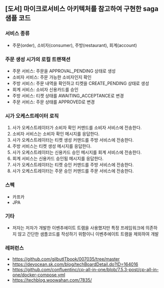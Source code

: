 ## [도서] 마이크로서비스 아키텍처를 참고하여 구현한 saga 샘플 코드

### 서비스 종류
- 주문(order), 소비자(consumer), 주방(restaurant), 회계(account)

### 주문 생성 시가의 로컬 트랜잭션
- 주문 서비스: 주문을 APPROVAL_PENDING 상태로 생성
- 소비자 서비스: 주문 가능한 소비자인지 확인
- 주방 서비스: 주문 내역을 확인하고 티켓을 CREATE_PENDING 상태로 생성
- 회계 서비스: 소비자 신용카드를 승인
- 주방 서비스: 티켓 상태를 AWAITING_ACCEPTANCE로 변경
- 주문 서비스: 주문 상태를 APPROVED로 변경


### 시가 오케스트레이터 로직
1. 사가 오케스트레이터가 소비자 확인 커맨드를 소비자 서비스에 전송한다.
2. 소비자 서비스는 소비자 확인 메시지를 응답한다.
3. 사가 오케스트레이터는 티켓 생성 커맨드를 주방 서비스에 전송한다.
4. 주방 서비스는 티켓 생성 메시지를 응답한다.
5. 사가 오케스트레이터는 신용카드 승인 메시지를 회계 서비스에 전송한다.
6. 회계 서비스는 신용카드 승인됨 메시지를 응답한다.
7. 사가 오케스트레이터는 티켓 승인 커맨드를 주방 서비스에 전송한다.
8. 사가 오케스트레이터는 주문 승인 커맨드를 주문 서비스에 전송한다.

### 스펙
- 카프카
- JPA

### 기타
- 저자는 저자가 개발한 이벤추에이트 트램을 사용했지만 특정 프레임워크에 의존하지 않고 간단한 샘플코드를 작성하기 위함이니 이벤추에이트 트램을 제외하여 개발


### 레퍼런스
- https://github.com/gilbutITbook/007035/tree/master
- https://devocean.sk.com/blog/techBoardDetail.do?ID=164016
- https://github.com/confluentinc/cp-all-in-one/blob/7.5.3-post/cp-all-in-one/docker-compose.yml
- https://techblog.woowahan.com/7835/
